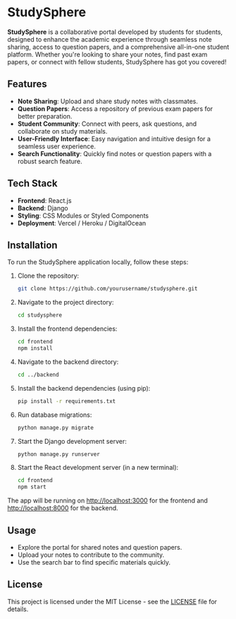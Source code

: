 # StudySphere

**StudySphere** is a collaborative portal developed by students for students, designed to enhance the academic experience through seamless note sharing, access to question papers, and a comprehensive all-in-one student platform. Whether you're looking to share your notes, find past exam papers, or connect with fellow students, StudySphere has got you covered!

## Features

- **Note Sharing**: Upload and share study notes with classmates.
- **Question Papers**: Access a repository of previous exam papers for better preparation.
- **Student Community**: Connect with peers, ask questions, and collaborate on study materials.
- **User-Friendly Interface**: Easy navigation and intuitive design for a seamless user experience.
- **Search Functionality**: Quickly find notes or question papers with a robust search feature.

## Tech Stack

- **Frontend**: React.js
- **Backend**: Django
- **Styling**: CSS Modules or Styled Components
- **Deployment**: Vercel / Heroku / DigitalOcean

## Installation

To run the StudySphere application locally, follow these steps:

1. Clone the repository:
   ```bash
   git clone https://github.com/yourusername/studysphere.git
   ```
2. Navigate to the project directory:
   ```bash
   cd studysphere
   ```
3. Install the frontend dependencies:
   ```bash
   cd frontend
   npm install
   ```
4. Navigate to the backend directory:
   ```bash
   cd ../backend
   ```
5. Install the backend dependencies (using pip):
   ```bash
   pip install -r requirements.txt
   ```
6. Run database migrations:
   ```bash
   python manage.py migrate
   ```
7. Start the Django development server:
   ```bash
   python manage.py runserver
   ```
8. Start the React development server (in a new terminal):
   ```bash
   cd frontend
   npm start
   ```

The app will be running on [http://localhost:3000](http://localhost:3000) for the frontend and [http://localhost:8000](http://localhost:8000) for the backend.

## Usage

- Explore the portal for shared notes and question papers.
- Upload your notes to contribute to the community.
- Use the search bar to find specific materials quickly.

## License

This project is licensed under the MIT License - see the [LICENSE](LICENSE) file for details.
